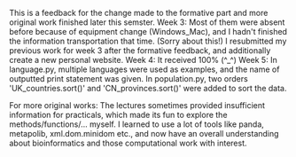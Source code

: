 This is a feedback for the change made to the formative part and more original work finished later this semster.
Week 3:  Most of them were absent before because of equipment change (Windows_Mac), and I hadn't finished the information transportation that time. (Sorry about this!) I resubmitted my previous work for week 3 after the formative feedback, and additionally create a new personal website.
Week 4: It received 100% (^_^)
Week 5: In language.py, multiple languages were used as examples, and the name of outputted print statement was given. In population.py, two orders 'UK_countries.sort()' and 'CN_provinces.sort()' were added to sort the data.
 
For more original works: The lectures sometimes provided insufficient information for practicals, which made its fun to explore the methods/functions/... myself. I learned to use a lot of tools like panda, metapolib, xml.dom.minidom etc., and now have an overall understanding about bioinformatics and those computational work with interest.

